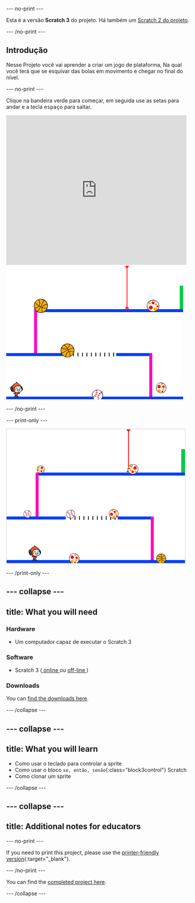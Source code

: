 \--- no-print \---

Esta é a versão **Scratch 3** do projeto. Há também um [Scratch 2 do projeto](https://projects.raspberrypi.org/en/projects/dodgeball-scratch2).

\--- /no-print \---

## Introdução

Nesse Projeto você vai aprender a criar um jogo de plataforma, Na qual você terá que se esquivar das bolas em movimento e chegar no final do nível.

\--- no-print \---

Clique na bandeira verde para começar, em seguida use as setas para andar e a tecla <kbd>espaço</kbd> para saltar.

<div class="scratch-preview">
  <iframe allowtransparency="true" width="485" height="402" src="https://scratch.mit.edu/projects/embed/251809924/?autostart=false" frameborder="0" scrolling="no"></iframe>
  <img src="images/dodge-final.png">
</div>

\--- /no-print \---

\--- print-only \---

![jogo de queimada sendo jogado](images/dodgeball-showcase.png)

\--- /print-only \---

## \--- collapse \---

## title: What you will need

### Hardware

+ Um computador capaz de executar o Scratch 3

### Software

+ Scratch 3 ([ online ](https://scratch.mit.edu/projects/editor/) ou [ off-line ](https://scratch.mit.edu/download/))

### Downloads

You can [find the downloads here](http://rpf.io/p/en/dodgeball-go).

\--- /collapse \---

## \--- collapse \---

## title: What you will learn

+ Como usar o teclado para controlar a sprite
+ Como usar o bloco `se, então, senão`{:class="block3control"} Scratch
+ Como clonar um sprite

\--- /collapse \---

## \--- collapse \---

## title: Additional notes for educators

\--- no-print \---

If you need to print this project, please use the [printer-friendly version](https://projects.raspberrypi.org/en/projects/dodgeball/print){:target="_blank"}.

\--- /no-print \---

You can find the [completed project here](http://rpf.io/p/en/dodgeball-get).

\--- /collapse \---
